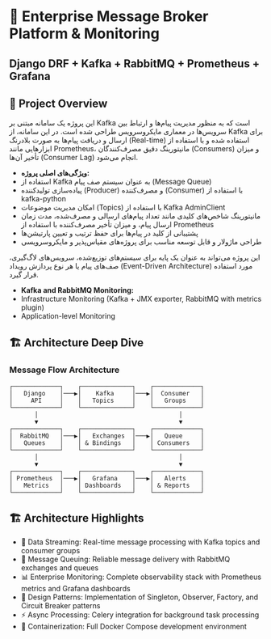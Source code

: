 # 🚀 Enterprise Message Broker Platform & Monitoring
## Django DRF + Kafka + RabbitMQ + Prometheus + Grafana

## 🎯 Project Overview
این پروژه یک سامانه مبتنی بر Kafka است که به منظور مدیریت پیام‌ها و ارتباط بین سرویس‌ها در معماری مایکروسرویس طراحی شده است. در این سامانه، از Kafka برای ارسال و دریافت پیام‌ها به صورت بلادرنگ (Real-time) استفاده شده و با استفاده از ابزارهایی مانند Prometheus، مانیتورینگ دقیق مصرف‌کنندگان (Consumers) و میزان تأخیر آن‌ها (Consumer Lag) انجام می‌شود.

- **ویژگی‌های اصلی پروژه:**
- استفاده از Kafka به عنوان سیستم صف پیام (Message Queue)
- پیاده‌سازی تولیدکننده (Producer) و مصرف‌کننده (Consumer) با استفاده از kafka-python
- امکان مدیریت موضوعات (Topics) با استفاده از Kafka AdminClient
- مانیتورینگ شاخص‌های کلیدی مانند تعداد پیام‌های ارسالی و مصرف‌شده، مدت زمان ارسال پیام، و میزان تأخیر مصرف‌کننده با استفاده از Prometheus
- پشتیبانی از کلید در پیام‌ها برای حفظ ترتیب و تعیین پارتیشن‌ها
- طراحی ماژولار و قابل توسعه مناسب برای پروژه‌های مقیاس‌پذیر و مایکروسرویسی

این پروژه می‌تواند به عنوان یک پایه برای سیستم‌های توزیع‌شده، سرویس‌های لاگ‌گیری، صف‌های پیام یا هر نوع پردازش رویداد (Event-Driven Architecture) مورد استفاده قرار گیرد.

- **Kafka and RabbitMQ Monitoring:**
- Infrastructure Monitoring (Kafka + JMX exporter, RabbitMQ with metrics plugin)
- Application-level Monitoring

## 🏗️ Architecture Deep Dive
### Message Flow Architecture

```
┌─────────────┐    ┌──────────────┐    ┌─────────────┐
│   Django    │───▶│    Kafka     │───▶│  Consumer   │
│     API     │    │   Topics     │    │   Groups    │
└─────────────┘    └──────────────┘    └─────────────┘
       │                                       │
       ▼                                       ▼
┌─────────────┐    ┌──────────────┐    ┌─────────────┐
│  RabbitMQ   │───▶│   Exchanges  │───▶│   Queue     │
│   Queues    │    │ & Bindings   │    │ Consumers   │  
└─────────────┘    └──────────────┘    └─────────────┘
       │                                       │
       ▼                                       ▼
┌─────────────┐    ┌──────────────┐    ┌─────────────┐
│ Prometheus  │───▶│   Grafana    │───▶│   Alerts    │
│   Metrics   │    │ Dashboards   │    │ & Reports   │
└─────────────┘    └──────────────┘    └─────────────┘
```

## 🏗️ Architecture Highlights

- 🔄 Data Streaming: Real-time message processing with Kafka topics and consumer groups
- 📨 Message Queuing: Reliable message delivery with RabbitMQ exchanges and queues
- 📊 Enterprise Monitoring: Complete observability stack with Prometheus metrics and Grafana dashboards
- 🎨 Design Patterns: Implementation of Singleton, Observer, Factory, and Circuit Breaker patterns
- ⚡ Async Processing: Celery integration for background task processing
- 🐳 Containerization: Full Docker Compose development environment
